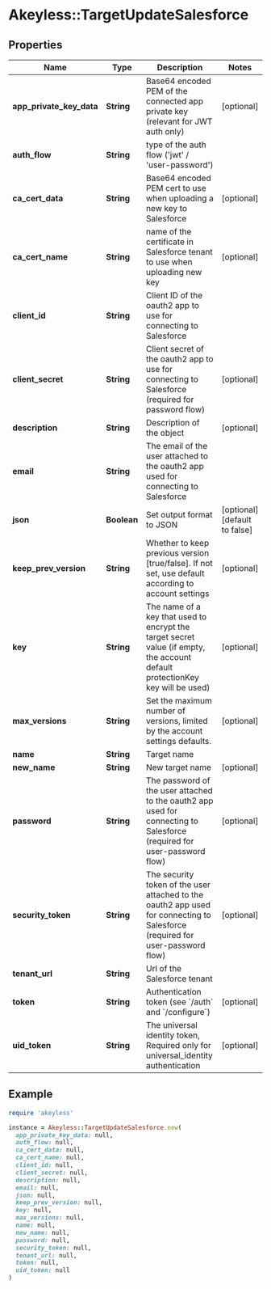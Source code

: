 # Akeyless::TargetUpdateSalesforce

## Properties

| Name | Type | Description | Notes |
| ---- | ---- | ----------- | ----- |
| **app_private_key_data** | **String** | Base64 encoded PEM of the connected app private key (relevant for JWT auth only) | [optional] |
| **auth_flow** | **String** | type of the auth flow (&#39;jwt&#39; / &#39;user-password&#39;) |  |
| **ca_cert_data** | **String** | Base64 encoded PEM cert to use when uploading a new key to Salesforce | [optional] |
| **ca_cert_name** | **String** | name of the certificate in Salesforce tenant to use when uploading new key | [optional] |
| **client_id** | **String** | Client ID of the oauth2 app to use for connecting to Salesforce |  |
| **client_secret** | **String** | Client secret of the oauth2 app to use for connecting to Salesforce (required for password flow) | [optional] |
| **description** | **String** | Description of the object | [optional] |
| **email** | **String** | The email of the user attached to the oauth2 app used for connecting to Salesforce |  |
| **json** | **Boolean** | Set output format to JSON | [optional][default to false] |
| **keep_prev_version** | **String** | Whether to keep previous version [true/false]. If not set, use default according to account settings | [optional] |
| **key** | **String** | The name of a key that used to encrypt the target secret value (if empty, the account default protectionKey key will be used) | [optional] |
| **max_versions** | **String** | Set the maximum number of versions, limited by the account settings defaults. | [optional] |
| **name** | **String** | Target name |  |
| **new_name** | **String** | New target name | [optional] |
| **password** | **String** | The password of the user attached to the oauth2 app used for connecting to Salesforce (required for user-password flow) | [optional] |
| **security_token** | **String** | The security token of the user attached to the oauth2 app used for connecting to Salesforce  (required for user-password flow) | [optional] |
| **tenant_url** | **String** | Url of the Salesforce tenant |  |
| **token** | **String** | Authentication token (see &#x60;/auth&#x60; and &#x60;/configure&#x60;) | [optional] |
| **uid_token** | **String** | The universal identity token, Required only for universal_identity authentication | [optional] |

## Example

```ruby
require 'akeyless'

instance = Akeyless::TargetUpdateSalesforce.new(
  app_private_key_data: null,
  auth_flow: null,
  ca_cert_data: null,
  ca_cert_name: null,
  client_id: null,
  client_secret: null,
  description: null,
  email: null,
  json: null,
  keep_prev_version: null,
  key: null,
  max_versions: null,
  name: null,
  new_name: null,
  password: null,
  security_token: null,
  tenant_url: null,
  token: null,
  uid_token: null
)
```

